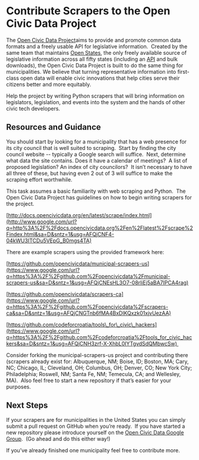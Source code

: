 Contribute Scrapers to the Open Civic Data Project
==================================================

The [Open Civic Data Project](http://www.google.com/url?q=http%3A%2F%2Fopencivicdata.org%2F&sa=D&sntz=1&usg=AFQjCNH4xckX0TNkXN_rWW_29xSq5xYEBA)aims to provide and promote common data formats and a freely usable API for legislative information.  Created by the same team that maintains [Open States](http://www.google.com/url?q=http%3A%2F%2Fopenstates.org%2F&sa=D&sntz=1&usg=AFQjCNFc_DaxF1B41TLFPTTakOCSqEQy6g), the only freely available source of legislative information across all fifty states (including an [API](http://www.google.com/url?q=http%3A%2F%2Fsunlightlabs.github.io%2Fopenstates-api%2F&sa=D&sntz=1&usg=AFQjCNHKQAuTvtOM30NQxSH6Hjad86KzBA) and bulk downloads), the Open Civic Data Project is built to do the same thing for municipalities. We believe that turning representative information into first-class open data will enable civic innovations that help cities serve their citizens better and more equitably.

Help the project by writing Python scrapers that will bring information on legislators, legislation, and events into the system and the hands of other civic tech developers.

Resources and Guidance
----------------------

You should start by looking for a municipality that has a web presence for its city council that is well suited to scraping.  Start by finding the city council website -- typically a Google search will suffice.  Next, determine what data the site contains. Does it have a calendar of meetings?  A list of proposed legislation? An index of city councilors?  It isn’t necessary to have all three of these, but having even 2 out of 3 will suffice to make the scraping effort worthwhile.

This task assumes a basic familiarity with web scraping and Python.  The Open Civic Data Project has guidelines on how to begin writing scrapers for the project.

[http://docs.opencivicdata.org/en/latest/scrape/index.html](http://www.google.com/url?q=http%3A%2F%2Fdocs.opencivicdata.org%2Fen%2Flatest%2Fscrape%2Findex.html&sa=D&sntz=1&usg=AFQjCNF4-04kWU3ITCDu5VEpG_B0mgs4TA)

There are example scrapers using the provided framework here:

[https://github.com/opencivicdata/municipal-scrapers-us](https://www.google.com/url?q=https%3A%2F%2Fgithub.com%2Fopencivicdata%2Fmunicipal-scrapers-us&sa=D&sntz=1&usg=AFQjCNEsHL3O7-08rliEj5aBA7IPCA4rag)

[https://github.com/opencivicdata/scrapers-ca](https://www.google.com/url?q=https%3A%2F%2Fgithub.com%2Fopencivicdata%2Fscrapers-ca&sa=D&sntz=1&usg=AFQjCNGTnb6fMA4BxDlKQxzk01xjvUezAA)

[https://github.com/codeforcroatia/tools\_for\_civic\_hackers](https://www.google.com/url?q=https%3A%2F%2Fgithub.com%2Fcodeforcroatia%2Ftools_for_civic_hackers&sa=D&sntz=1&usg=AFQjCNH3zrf-X-XhbL0IYTgvdSdQMbwcSw) 

Consider forking the municipal-scrapers-us project and contributing there (scrapers already exist for: Albuquerque, NM; Boise, ID; Boston, MA; Cary, NC; Chicago, IL; Cleveland, OH; Columbus, OH; Denver, CO; New York City; Philadelphia; Roswell, NM; Santa Fe, NM; Temecula, CA; and Wellesley, MA).  Also feel free to start a new repository if that’s easier for your purposes.

Next Steps
----------

If your scrapers are for municipalities in the United States you can simply submit a pull request on GitHub when you’re ready.  If you have started a new repository please introduce yourself on the [Open Civic Data Google Group](https://groups.google.com/forum/#!forum/open-civic-data).  (Go ahead and do this either way!)

If you’ve already finished one municipality feel free to contribute more.
